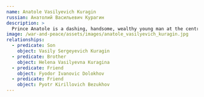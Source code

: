 ```yaml
---
name: Anatole Vasilyevich Kuragin
russian: Анатолий Васильевич Курагин
description: >
  Prince Anatole is a dashing, handsome, wealthy young man at the centre of a set of drinkers and womanisers with a very bad reputation. His father’s influence has always kept him out of trouble, but Prince Vassily is now determined that his son should find a young heiress to marry. It is rumoured that he has had an incestuous affair with his sister, and he tries to elope with Natasha Rostova despite being secretly married to a Polish woman during his time in the army.
image: /war-and-peace/assets/images/anatole_vasilyevich_kuragin.jpg
relationships:
  - predicate: Son
    object: Vasily Sergeyevich Kuragin
  - predicate: Brother
    object: Helena Vasilyevna Kuragina
  - predicate: Friend
    object: Fyodor Ivanovic Dolokhov
  - predicate: Friend
    object: Pyotr Kirillovich Bezukhov
---
```

